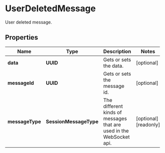 

# UserDeletedMessage

User deleted message.

## Properties

| Name | Type | Description | Notes |
|------------ | ------------- | ------------- | -------------|
|**data** | **UUID** | Gets or sets the data. |  [optional] |
|**messageId** | **UUID** | Gets or sets the message id. |  [optional] |
|**messageType** | **SessionMessageType** | The different kinds of messages that are used in the WebSocket api. |  [optional] [readonly] |



